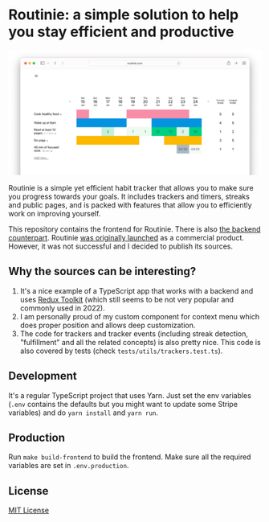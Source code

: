 # Routinie: a simple solution to help you stay efficient and productive

![Routinie](./extras/routinie.jpg)

Routinie is a simple yet efficient habit tracker that allows you to make sure you progress towards your goals. 
It includes trackers and timers, streaks and public pages, and is packed with features that allow you to efficiently work on improving yourself.

This repository contains the frontend for Routinie. There is also [the backend counterpart](http://github.com/alwx/routinie-backend).
Routinie [was originally launched](https://www.producthunt.com/products/routinie) as a commercial product. However, it was not successful and I decided to publish its sources.

## Why the sources can be interesting?

1. It's a nice example of a TypeScript app that works with a backend and uses [Redux Toolkit](https://redux-toolkit.js.org) (which still seems to be not very popular and commonly used in 2022).
1. I am personally proud of my custom component for context menu which does proper position and allows deep customization.
1. The code for trackers and tracker events (including streak detection, "fulfillment" and all the related concepts) is also pretty nice. This code is also covered by tests (check `tests/utils/trackers.test.ts`).

## Development

It's a regular TypeScript project that uses Yarn. Just set the env variables (`.env` contains the defaults but you might want to update some Stripe variables) and do `yarn install` and `yarn run`.

## Production

Run `make build-frontend` to build the frontend. Make sure all the required variables are set in `.env.production`.

## License

[MIT License](./LICENSE.txt)
